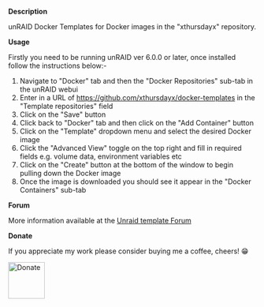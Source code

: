 **Description**

unRAID Docker Templates for Docker images in the "xthursdayx" repository.

**Usage**

Firstly you need to be running unRAID ver 6.0.0 or later, once installed follow the instructions below:-

1. Navigate to "Docker" tab and then the "Docker Repositories" sub-tab in the unRAID webui
2. Enter in a URL of https://github.com/xthursdayx/docker-templates in the "Template repositories" field
3. Click on the "Save" button
4. Click back to "Docker" tab and then click on the "Add Container" button
5. Click on the "Template" dropdown menu and select the desired Docker image
6. Click the "Advanced View" toggle on the top right and fill in required fields e.g. volume data, environment variables etc
7. Click on the "Create" button at the bottom of the window to begin pulling down the Docker image
8. Once the image is downloaded you should see it appear in the "Docker Containers" sub-tab

**Forum**

More information available at the [Unraid template Forum](https://forums.unraid.net/topic/88410-support-xthursdayx-unraid-docker-templates/)

**Donate**

If you appreciate my work please consider buying me a coffee, cheers! 😁

<a href="https://www.buymeacoffee.com/xthursdayx" rel="external nofollow"><img src="https://www.paypal.com/en_US/i/btn/btn_donate_SM.gif" alt="Donate" width="74"/></a>  
